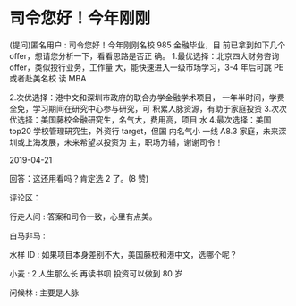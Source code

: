 # 司令您好！今年刚刚

(提问)匿名用户 : 司令您好！今年刚刚名校 985 金融毕业，目 前已拿到如下几个 offer，想请您分析一下，看看思路是否正 确。 1.最优选择：北京四大财务咨询 offer，类似投行业务，工作量 大，能快速进入一级市场学习，3-4 年后可跳 PE 或者赴美名校 读 MBA

2.次优选择：港中文和深圳市政府的联合办学金融学术项目， 一年半时间，学费全免，学习期间在研究中心参与研究，可 积累人脉资源，有助于家庭投资 3.次次优选择：美国藤校金融研究生，名气大，费用高，项目 水 4.最次选择：美国 top20 学校管理研究生，外资行 target，但国 内名气小 一线 A8.3 家庭，未来深圳或上海发展，未来希望以投资为 主，职场为辅，谢谢司令！

2019-04-21

回答：这还用看吗？肯定选 2 了。(8 赞)

评论区：

行走人间 : 答案和司令一致，心里有点美。

白马非马 :

水样 ID : 如果项目本身差别不大，美国藤校和港中文，选哪个呢？

小麦 : 2 人生那么长 再读书呗 投资可以做到 80 岁

问候林 : 主要是人脉